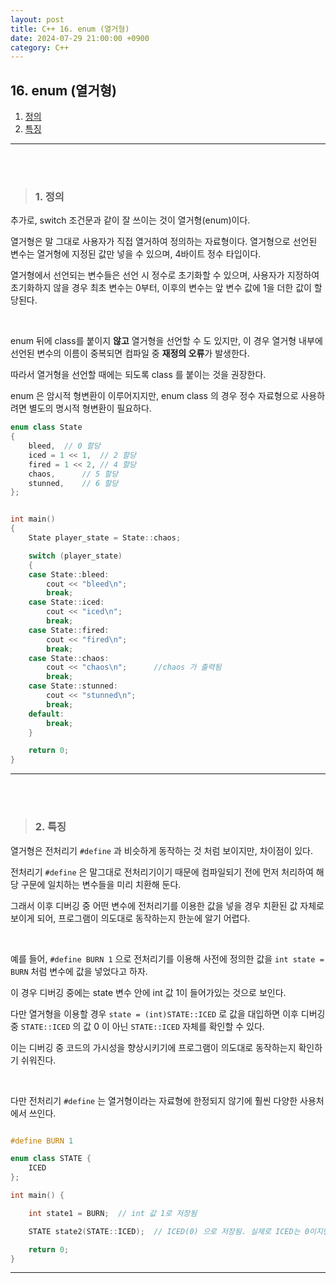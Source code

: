 ```yaml
---
layout: post
title: C++ 16. enum (열거형)
date: 2024-07-29 21:00:00 +0900
category: C++
---
```


## 16. enum (열거형)

1. [정의](#1-정의)
2. [특징](#2-특징)

---

<br><br>

>###  1. 정의

추가로, switch 조건문과 같이 잘 쓰이는 것이 열거형(enum)이다.

열거형은 말 그대로 사용자가 직접 열거하여 정의하는 자료형이다. 열거형으로 선언된 변수는 열거형에 지정된 값만 넣을 수 있으며, 4바이트 정수 타입이다.

열거형에서 선언되는 변수들은 선언 시 정수로 초기화할 수 있으며, 사용자가 지정하여 초기화하지 않을 경우 최초 변수는 0부터, 이후의 변수는 앞 변수 값에 1을 더한 값이 할당된다.

<br>

enum 뒤에 class를 붙이지 **않고** 열거형을 선언할 수 도 있지만, 이 경우 열거형 내부에 선언된 변수의 이름이 중복되면 컴파일 중 **재정의 오류**가 발생한다.

따라서 열거형을 선언할 때에는 되도록 class 를 붙이는 것을 권장한다.

enum 은 암시적 형변환이 이루어지지만, enum class 의 경우 정수 자료형으로 사용하려면 별도의 명시적 형변환이 필요하다.

```cpp
enum class State
{
	bleed,	// 0 할당
	iced = 1 << 1,	// 2 할당
	fired = 1 << 2,	// 4 할당
	chaos,		// 5 할당
	stunned,	// 6 할당
};


int main()
{
	State player_state = State::chaos;

	switch (player_state)
	{
	case State::bleed:
		cout << "bleed\n";
		break;
	case State::iced:
		cout << "iced\n";
		break;
	case State::fired:
		cout << "fired\n";
		break;
	case State::chaos:
		cout << "chaos\n";      //chaos 가 출력됨
		break;
	case State::stunned:
		cout << "stunned\n";
		break;
	default:
		break;
	}

	return 0;
}
```

---


<br><br>

>###  2. 특징


열거형은 전처리기 `#define` 과 비슷하게 동작하는 것 처럼 보이지만, 차이점이 있다.

전처리기 `#define` 은 말그대로 전처리기이기 때문에 컴파일되기 전에 먼저 처리하여 해당 구문에 일치하는 변수들을 미리 치환해 둔다.

그래서 이후 디버깅 중 어떤 변수에 전처리기를 이용한 값을 넣을 경우 치환된 값 자체로 보이게 되어, 프로그램이 의도대로 동작하는지 한눈에 알기 어렵다.

<br>

예를 들어, `#define BURN 1` 으로 전처리기를 이용해 사전에 정의한 값을 `int state = BURN` 처럼 변수에 값을 넣었다고 하자.

이 경우 디버깅 중에는 state 변수 안에 int 값 1이 들어가있는 것으로 보인다.

다만 열거형을 이용할 경우 `state = (int)STATE::ICED` 로 값을 대입하면 이후 디버깅 중 `STATE::ICED` 의 값 0 이 아닌 `STATE::ICED` 자체를 확인할 수 있다.

이는 디버깅 중 코드의 가시성을 향상시키기에 프로그램이 의도대로 동작하는지 확인하기 쉬워진다.

<br>

다만 전처리기 `#define` 는 열거형이라는 자료형에 한정되지 않기에 훨씬 다양한 사용처에서 쓰인다.


```cpp

#define BURN 1

enum class STATE {
	ICED
};

int main() {

	int state1 = BURN;	// int 값 1로 저장됨

	STATE state2(STATE::ICED);	// ICED(0) 으로 저장됨. 실제로 ICED는 0이지만 값이 ICED 임을 알 수 있으며, 타입은 STATE이다.

	return 0;
}

```



---
